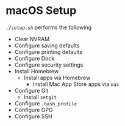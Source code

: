 # macOS Setup

`./setup.sh` performs the following

- Clear NVRAM
- Configure saving defaults
- Configure printing defaults
- Configure Dock
- Configure security settings
- Install Homebrew
  - Install apps via Homebrew
    - Install Mac App Store apps via `mas`
- Configure Git
  - Install `setgit`
- Configure `.bash_profile`
- Configure GPG
- Configure SSH